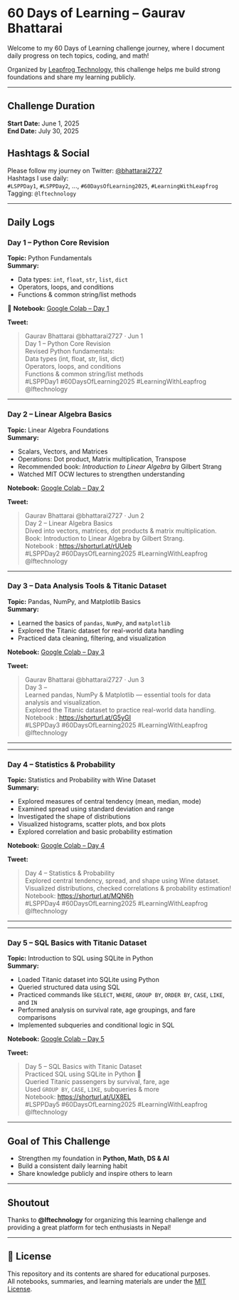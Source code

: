 #  60 Days of Learning – Gaurav Bhattarai

Welcome to my 60 Days of Learning challenge journey, where I document daily progress on tech topics, coding, and math!

Organized by [Leapfrog Technology](https://lftechnology.com/), this challenge helps me build strong foundations and share my learning publicly.

---

##  Challenge Duration

**Start Date:** June 1, 2025  
**End Date:** July 30, 2025  

##  Hashtags & Social

Please follow my journey on Twitter: [@bhattarai2727](https://twitter.com/bhattarai2727)  
Hashtags I use daily:  
`#LSPPDay1`, `#LSPPDay2`, ..., `#60DaysOfLearning2025`, `#LearningWithLeapfrog`  
Tagging: `@lftechnology`

---

##  Daily Logs

###  Day 1 – Python Core Revision

 **Topic:** Python Fundamentals  
 **Summary:**  
- Data types: `int`, `float`, `str`, `list`, `dict`  
- Operators, loops, and conditions  
- Functions & common string/list methods  

🔗 **Notebook:** [Google Colab – Day 1](https://shorturl.at/CG8mo)  

 **Tweet:**  
> Gaurav Bhattarai @bhattarai2727 · Jun 1  
> Day 1 – Python Core Revision  
> Revised Python fundamentals:  
> Data types (int, float, str, list, dict)  
> Operators, loops, and conditions  
> Functions & common string/list methods  
> #LSPPDay1 #60DaysOfLearning2025 #LearningWithLeapfrog @lftechnology

---

###  Day 2 – Linear Algebra Basics

 **Topic:** Linear Algebra Foundations  
 **Summary:**  
- Scalars, Vectors, and Matrices  
- Operations: Dot product, Matrix multiplication, Transpose  
- Recommended book: *Introduction to Linear Algebra* by Gilbert Strang  
- Watched MIT OCW lectures to strengthen understanding  

 **Notebook:** [Google Colab – Day 2](https://shorturl.at/rUUeb)  

 **Tweet:**  
> Gaurav Bhattarai @bhattarai2727 · Jun 2  
> Day 2 – Linear Algebra Basics  
> Dived into vectors, matrices, dot products & matrix multiplication.  
> Book: Introduction to Linear Algebra by Gilbert Strang.  
> Notebook : https://shorturl.at/rUUeb  
> #LSPPDay2 #60DaysOfLearning2025 #LearningWithLeapfrog @lftechnology

---

###  Day 3 – Data Analysis Tools & Titanic Dataset

**Topic:** Pandas, NumPy, and Matplotlib Basics  
 **Summary:**  
- Learned the basics of `pandas`, `NumPy`, and `matplotlib`  
- Explored the Titanic dataset for real-world data handling  
- Practiced data cleaning, filtering, and visualization  

**Notebook:** [Google Colab – Day 3](https://shorturl.at/G5yGI)  

 **Tweet:**  
> Gaurav Bhattarai @bhattarai2727 · Jun 3  
> Day 3 –  
> Learned pandas, NumPy & Matplotlib — essential tools for data analysis and visualization.  
> Explored the Titanic dataset to practice real-world data handling.  
> Notebook : https://shorturl.at/G5yGI  
> #LSPPDay3 #60DaysOfLearning2025 #LearningWithLeapfrog @lftechnology

---

---

###  Day 4 – Statistics & Probability

 **Topic:** Statistics and Probability with Wine Dataset  
 **Summary:**

- Explored measures of central tendency (mean, median, mode)  
- Examined spread using standard deviation and range  
- Investigated the shape of distributions  
- Visualized histograms, scatter plots, and box plots  
- Explored correlation and basic probability estimation

**Notebook:** [Google Colab – Day 4](https://shorturl.at/MQN6h)

 **Tweet:**

> Day 4 – Statistics & Probability  
> Explored central tendency, spread, and shape using Wine dataset.  
> Visualized distributions, checked correlations & probability estimation!  
> Notebook: https://shorturl.at/MQN6h  
> #LSPPDay4 #60DaysOfLearning2025 #LearningWithLeapfrog @lftechnology

---


---

###  Day 5 – SQL Basics with Titanic Dataset

**Topic:** Introduction to SQL using SQLite in Python  
**Summary:**

- Loaded Titanic dataset into SQLite using Python  
- Queried structured data using SQL  
- Practiced commands like `SELECT`, `WHERE`, `GROUP BY`, `ORDER BY`, `CASE`, `LIKE`, and `IN`  
- Performed analysis on survival rate, age groupings, and fare comparisons  
- Implemented subqueries and conditional logic in SQL  

**Notebook:** [Google Colab – Day 5](https://shorturl.at/UX8EL)

**Tweet:**

> Day 5 – SQL Basics with Titanic Dataset  
> Practiced SQL using SQLite in Python 🐍  
>  Queried Titanic passengers by survival, fare, age  
>  Used `GROUP BY`, `CASE`, `LIKE`, subqueries & more  
> Notebook: https://shorturl.at/UX8EL  
> #LSPPDay5 #60DaysOfLearning2025 #LearningWithLeapfrog @lftechnology

---


##  Goal of This Challenge

- Strengthen my foundation in **Python, Math, DS & AI**  
- Build a consistent daily learning habit  
- Share knowledge publicly and inspire others to learn  

---

##  Shoutout

Thanks to **@lftechnology** for organizing this learning challenge and providing a great platform for tech enthusiasts in Nepal!

---

## 📄 License

This repository and its contents are shared for educational purposes.  
All notebooks, summaries, and learning materials are under the [MIT License](https://choosealicense.com/licenses/mit/).
